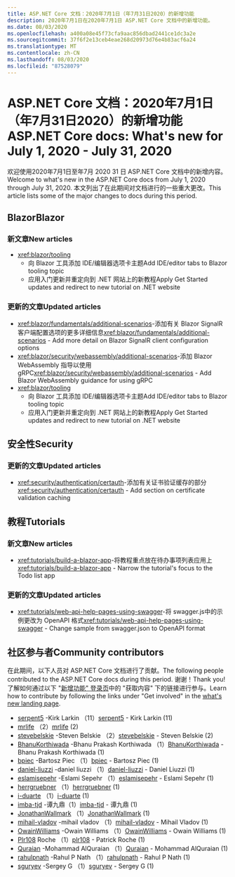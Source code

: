 ```yaml
---
title: ASP.NET Core 文档：2020年7月1日（年7月31日2020）的新增功能
description: 2020年7月1日在2020年7月1日 ASP.NET Core 文档中的新增功能。
ms.date: 08/03/2020
ms.openlocfilehash: a400a08e45f73cfa9aac856dbad2441ce1dc3a2e
ms.sourcegitcommit: 37f6f2e13ceb4eae268d20973d76e4b83acf6a24
ms.translationtype: MT
ms.contentlocale: zh-CN
ms.lasthandoff: 08/03/2020
ms.locfileid: "87528079"
---
```

# <a name="aspnet-core-docs-whats-new-for-july-1-2020---july-31-2020"></a><span data-ttu-id="3d4a3-103">ASP.NET Core 文档：2020年7月1日（年7月31日2020）的新增功能</span><span class="sxs-lookup"><span data-stu-id="3d4a3-103">ASP.NET Core docs: What's new for July 1, 2020 - July 31, 2020</span></span>

<span data-ttu-id="3d4a3-104">欢迎使用2020年7月1日至年7月 2020 31 日 ASP.NET Core 文档中的新增内容。</span><span class="sxs-lookup"><span data-stu-id="3d4a3-104">Welcome to what's new in the ASP.NET Core docs from July 1, 2020 through July 31, 2020.</span></span> <span data-ttu-id="3d4a3-105">本文列出了在此期间对文档进行的一些重大更改。</span><span class="sxs-lookup"><span data-stu-id="3d4a3-105">This article lists some of the major changes to docs during this period.</span></span>

## <a name="blazor"></a><span data-ttu-id="3d4a3-106">Blazor</span><span class="sxs-lookup"><span data-stu-id="3d4a3-106">Blazor</span></span>

### <a name="new-articles"></a><span data-ttu-id="3d4a3-107">新文章</span><span class="sxs-lookup"><span data-stu-id="3d4a3-107">New articles</span></span>

- <xref:blazor/tooling>
  - <span data-ttu-id="3d4a3-108">向 Blazor 工具添加 IDE/编辑器选项卡主题</span><span class="sxs-lookup"><span data-stu-id="3d4a3-108">Add IDE/editor tabs to Blazor tooling topic</span></span>
  - <span data-ttu-id="3d4a3-109">应用入门更新并重定向到 .NET 网站上的新教程</span><span class="sxs-lookup"><span data-stu-id="3d4a3-109">Apply Get Started updates and redirect to new tutorial on .NET website</span></span>

### <a name="updated-articles"></a><span data-ttu-id="3d4a3-110">更新的文章</span><span class="sxs-lookup"><span data-stu-id="3d4a3-110">Updated articles</span></span>

- <span data-ttu-id="3d4a3-111"><xref:blazor/fundamentals/additional-scenarios>-添加有关 Blazor SignalR 客户端配置选项的更多详细信息</span><span class="sxs-lookup"><span data-stu-id="3d4a3-111"><xref:blazor/fundamentals/additional-scenarios> - Add more detail on Blazor SignalR client configuration options</span></span>
- <span data-ttu-id="3d4a3-112"><xref:blazor/security/webassembly/additional-scenarios>-添加 Blazor WebAssembly 指导以使用 gRPC</span><span class="sxs-lookup"><span data-stu-id="3d4a3-112"><xref:blazor/security/webassembly/additional-scenarios> - Add Blazor WebAssembly guidance for using gRPC</span></span>
- <xref:blazor/tooling>
  - <span data-ttu-id="3d4a3-113">向 Blazor 工具添加 IDE/编辑器选项卡主题</span><span class="sxs-lookup"><span data-stu-id="3d4a3-113">Add IDE/editor tabs to Blazor tooling topic</span></span>
  - <span data-ttu-id="3d4a3-114">应用入门更新并重定向到 .NET 网站上的新教程</span><span class="sxs-lookup"><span data-stu-id="3d4a3-114">Apply Get Started updates and redirect to new tutorial on .NET website</span></span>

## <a name="security"></a><span data-ttu-id="3d4a3-115">安全性</span><span class="sxs-lookup"><span data-stu-id="3d4a3-115">Security</span></span>

### <a name="updated-articles"></a><span data-ttu-id="3d4a3-116">更新的文章</span><span class="sxs-lookup"><span data-stu-id="3d4a3-116">Updated articles</span></span>

- <span data-ttu-id="3d4a3-117"><xref:security/authentication/certauth>-添加有关证书验证缓存的部分</span><span class="sxs-lookup"><span data-stu-id="3d4a3-117"><xref:security/authentication/certauth> - Add section on certificate validation caching</span></span>

## <a name="tutorials"></a><span data-ttu-id="3d4a3-118">教程</span><span class="sxs-lookup"><span data-stu-id="3d4a3-118">Tutorials</span></span>

### <a name="new-articles"></a><span data-ttu-id="3d4a3-119">新文章</span><span class="sxs-lookup"><span data-stu-id="3d4a3-119">New articles</span></span>

- <span data-ttu-id="3d4a3-120"><xref:tutorials/build-a-blazor-app>-将教程重点放在待办事项列表应用上</span><span class="sxs-lookup"><span data-stu-id="3d4a3-120"><xref:tutorials/build-a-blazor-app> - Narrow the tutorial's focus to the Todo list app</span></span>

### <a name="updated-articles"></a><span data-ttu-id="3d4a3-121">更新的文章</span><span class="sxs-lookup"><span data-stu-id="3d4a3-121">Updated articles</span></span>

- <span data-ttu-id="3d4a3-122"><xref:tutorials/web-api-help-pages-using-swagger>-将 swagger.js中的示例更改为 OpenAPI 格式</span><span class="sxs-lookup"><span data-stu-id="3d4a3-122"><xref:tutorials/web-api-help-pages-using-swagger> - Change sample from swagger.json to OpenAPI format</span></span>

## <a name="community-contributors"></a><span data-ttu-id="3d4a3-123">社区参与者</span><span class="sxs-lookup"><span data-stu-id="3d4a3-123">Community contributors</span></span>

<span data-ttu-id="3d4a3-124">在此期间，以下人员对 ASP.NET Core 文档进行了贡献。</span><span class="sxs-lookup"><span data-stu-id="3d4a3-124">The following people contributed to the ASP.NET Core docs during this period.</span></span> <span data-ttu-id="3d4a3-125">谢谢！</span><span class="sxs-lookup"><span data-stu-id="3d4a3-125">Thank you!</span></span> <span data-ttu-id="3d4a3-126">了解如何通过以下 "[新增功能" 登录页](index.yml)中的 "获取内容" 下的链接进行参与。</span><span class="sxs-lookup"><span data-stu-id="3d4a3-126">Learn how to contribute by following the links under "Get involved" in the [what's new landing page](index.yml).</span></span>

- <span data-ttu-id="3d4a3-127">[serpent5](https://github.com/serpent5) -Kirk Larkin （11）</span><span class="sxs-lookup"><span data-stu-id="3d4a3-127">[serpent5](https://github.com/serpent5) - Kirk Larkin (11)</span></span>
- <span data-ttu-id="3d4a3-128">[mrlife](https://github.com/mrlife) （2）</span><span class="sxs-lookup"><span data-stu-id="3d4a3-128">[mrlife](https://github.com/mrlife) (2)</span></span>
- <span data-ttu-id="3d4a3-129">[stevebelskie](https://github.com/stevebelskie) -Steven Belskie （2）</span><span class="sxs-lookup"><span data-stu-id="3d4a3-129">[stevebelskie](https://github.com/stevebelskie) - Steven Belskie (2)</span></span>
- <span data-ttu-id="3d4a3-130">[BhanuKorthiwada](https://github.com/BhanuKorthiwada) -Bhanu Prakash Korthiwada （1）</span><span class="sxs-lookup"><span data-stu-id="3d4a3-130">[BhanuKorthiwada](https://github.com/BhanuKorthiwada) - Bhanu Prakash Korthiwada (1)</span></span>
- <span data-ttu-id="3d4a3-131">[bpiec](https://github.com/bpiec) -Bartosz Piec （1）</span><span class="sxs-lookup"><span data-stu-id="3d4a3-131">[bpiec](https://github.com/bpiec) - Bartosz Piec (1)</span></span>
- <span data-ttu-id="3d4a3-132">[daniel-liuzzi](https://github.com/daniel-liuzzi) -daniel liuzzi （1）</span><span class="sxs-lookup"><span data-stu-id="3d4a3-132">[daniel-liuzzi](https://github.com/daniel-liuzzi) - Daniel Liuzzi (1)</span></span>
- <span data-ttu-id="3d4a3-133">[eslamisepehr](https://github.com/eslamisepehr) -Eslami Sepehr （1）</span><span class="sxs-lookup"><span data-stu-id="3d4a3-133">[eslamisepehr](https://github.com/eslamisepehr) - Eslami Sepehr (1)</span></span>
- <span data-ttu-id="3d4a3-134">[herrgruebner](https://github.com/herrgruebner) （1）</span><span class="sxs-lookup"><span data-stu-id="3d4a3-134">[herrgruebner](https://github.com/herrgruebner) (1)</span></span>
- <span data-ttu-id="3d4a3-135">[i-duarte](https://github.com/i-duarte) （1）</span><span class="sxs-lookup"><span data-stu-id="3d4a3-135">[i-duarte](https://github.com/i-duarte) (1)</span></span>
- <span data-ttu-id="3d4a3-136">[imba-tjd](https://github.com/imba-tjd) -谭九鼎（1）</span><span class="sxs-lookup"><span data-stu-id="3d4a3-136">[imba-tjd](https://github.com/imba-tjd) - 谭九鼎 (1)</span></span>
- <span data-ttu-id="3d4a3-137">[JonathanWallmark](https://github.com/JonathanWallmark) （1）</span><span class="sxs-lookup"><span data-stu-id="3d4a3-137">[JonathanWallmark](https://github.com/JonathanWallmark) (1)</span></span>
- <span data-ttu-id="3d4a3-138">[mihail-vladov](https://github.com/mihail-vladov) -mihail vladov （1）</span><span class="sxs-lookup"><span data-stu-id="3d4a3-138">[mihail-vladov](https://github.com/mihail-vladov) - Mihail Vladov (1)</span></span>
- <span data-ttu-id="3d4a3-139">[OwainWilliams](https://github.com/OwainWilliams) -Owain Williams （1）</span><span class="sxs-lookup"><span data-stu-id="3d4a3-139">[OwainWilliams](https://github.com/OwainWilliams) - Owain Williams (1)</span></span>
- <span data-ttu-id="3d4a3-140">[Plr108](https://github.com/plr108) Roche （1）</span><span class="sxs-lookup"><span data-stu-id="3d4a3-140">[plr108](https://github.com/plr108) - Patrick Roche (1)</span></span>
- <span data-ttu-id="3d4a3-141">[Quraian](https://github.com/Quraian) -Mohammad AlQuraian （1）</span><span class="sxs-lookup"><span data-stu-id="3d4a3-141">[Quraian](https://github.com/Quraian) - Mohammad AlQuraian (1)</span></span>
- <span data-ttu-id="3d4a3-142">[rahulpnath](https://github.com/rahulpnath) -Rahul P Nath （1）</span><span class="sxs-lookup"><span data-stu-id="3d4a3-142">[rahulpnath](https://github.com/rahulpnath) - Rahul P Nath (1)</span></span>
- <span data-ttu-id="3d4a3-143">[sguryev](https://github.com/sguryev) -Sergey G （1）</span><span class="sxs-lookup"><span data-stu-id="3d4a3-143">[sguryev](https://github.com/sguryev) - Sergey G (1)</span></span>
